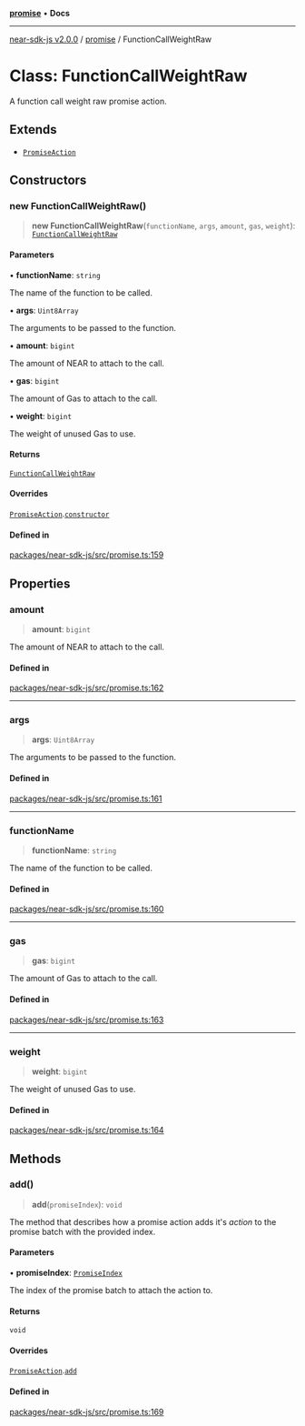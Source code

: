 [**promise**](../README.md) • **Docs**

***

[near-sdk-js v2.0.0](../../packages.md) / [promise](../README.md) / FunctionCallWeightRaw

# Class: FunctionCallWeightRaw

A function call weight raw promise action.

## Extends

- [`PromiseAction`](PromiseAction.md)

## Constructors

### new FunctionCallWeightRaw()

> **new FunctionCallWeightRaw**(`functionName`, `args`, `amount`, `gas`, `weight`): [`FunctionCallWeightRaw`](FunctionCallWeightRaw.md)

#### Parameters

• **functionName**: `string`

The name of the function to be called.

• **args**: `Uint8Array`

The arguments to be passed to the function.

• **amount**: `bigint`

The amount of NEAR to attach to the call.

• **gas**: `bigint`

The amount of Gas to attach to the call.

• **weight**: `bigint`

The weight of unused Gas to use.

#### Returns

[`FunctionCallWeightRaw`](FunctionCallWeightRaw.md)

#### Overrides

[`PromiseAction`](PromiseAction.md).[`constructor`](PromiseAction.md#constructors)

#### Defined in

[packages/near-sdk-js/src/promise.ts:159](https://github.com/dim-daskalov/near-sdk-js/blob/7e00e38bf9adddbe759a3d4d474ca9731ec4052b/packages/near-sdk-js/src/promise.ts#L159)

## Properties

### amount

> **amount**: `bigint`

The amount of NEAR to attach to the call.

#### Defined in

[packages/near-sdk-js/src/promise.ts:162](https://github.com/dim-daskalov/near-sdk-js/blob/7e00e38bf9adddbe759a3d4d474ca9731ec4052b/packages/near-sdk-js/src/promise.ts#L162)

***

### args

> **args**: `Uint8Array`

The arguments to be passed to the function.

#### Defined in

[packages/near-sdk-js/src/promise.ts:161](https://github.com/dim-daskalov/near-sdk-js/blob/7e00e38bf9adddbe759a3d4d474ca9731ec4052b/packages/near-sdk-js/src/promise.ts#L161)

***

### functionName

> **functionName**: `string`

The name of the function to be called.

#### Defined in

[packages/near-sdk-js/src/promise.ts:160](https://github.com/dim-daskalov/near-sdk-js/blob/7e00e38bf9adddbe759a3d4d474ca9731ec4052b/packages/near-sdk-js/src/promise.ts#L160)

***

### gas

> **gas**: `bigint`

The amount of Gas to attach to the call.

#### Defined in

[packages/near-sdk-js/src/promise.ts:163](https://github.com/dim-daskalov/near-sdk-js/blob/7e00e38bf9adddbe759a3d4d474ca9731ec4052b/packages/near-sdk-js/src/promise.ts#L163)

***

### weight

> **weight**: `bigint`

The weight of unused Gas to use.

#### Defined in

[packages/near-sdk-js/src/promise.ts:164](https://github.com/dim-daskalov/near-sdk-js/blob/7e00e38bf9adddbe759a3d4d474ca9731ec4052b/packages/near-sdk-js/src/promise.ts#L164)

## Methods

### add()

> **add**(`promiseIndex`): `void`

The method that describes how a promise action adds it's _action_ to the promise batch with the provided index.

#### Parameters

• **promiseIndex**: [`PromiseIndex`](../../utils/type-aliases/PromiseIndex.md)

The index of the promise batch to attach the action to.

#### Returns

`void`

#### Overrides

[`PromiseAction`](PromiseAction.md).[`add`](PromiseAction.md#add)

#### Defined in

[packages/near-sdk-js/src/promise.ts:169](https://github.com/dim-daskalov/near-sdk-js/blob/7e00e38bf9adddbe759a3d4d474ca9731ec4052b/packages/near-sdk-js/src/promise.ts#L169)
